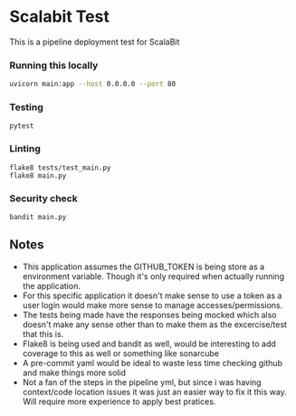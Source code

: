# Scalabit Test

This is a pipeline deployment test for ScalaBit

### Running this locally
```bash
uvicorn main:app --host 0.0.0.0 --port 80
```

### Testing
```
pytest
```

### Linting
```
flake8 tests/test_main.py
flake8 main.py
```

### Security check
```
bandit main.py
```

## Notes
* This application assumes the GITHUB_TOKEN is being store as a environment variable. Though it's only required when actually running the application.
* For this specific application it doesn't make sense to use a token as a user login would make more sense to manage accesses/permissions.
* The tests being made have the responses being mocked which also doesn't make any sense other than to make them as the excercise/test that this is.
* Flake8 is being used and bandit as well, would be interesting to add coverage to this as well or something like sonarcube
* A pre-commit yaml would be ideal to waste less time checking github and make things more solid
* Not a fan of the steps in the pipeline yml, but since i was having context/code location issues it was just an easier way to fix it this way. Will require more experience to apply best pratices.